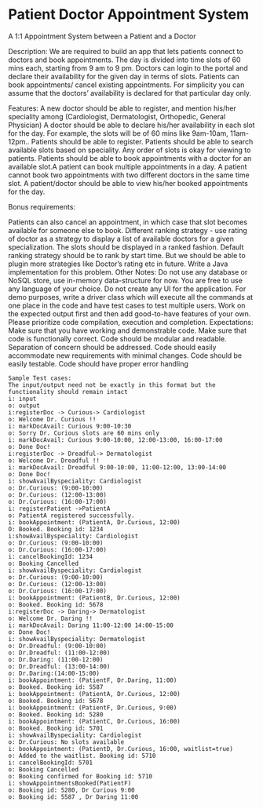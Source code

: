 # Patient Doctor Appointment System
A 1:1 Appointment System between a Patient and a Doctor


Description:
We are required to build an app that lets patients connect to doctors and book appointments. The day is divided into time slots of 60 mins each, starting from 9 am to 9 pm. Doctors can login to the portal and declare their availability for the given day in terms of slots. Patients can book appointments/ cancel existing appointments. For simplicity you can assume that the doctors’ availability is declared for that particular day only.

Features:
A new doctor should be able to register, and mention his/her speciality among (Cardiologist, Dermatologist, Orthopedic, General Physician)
A doctor should be able to declare his/her availability in each slot for the day. For example, the slots will be of 60 mins like 9am-10am, 11am-12pm..
Patients should be able to register. Patients should be able to search available slots based on speciality. Any order of slots is okay for viewing to patients.
Patients should be able to book appointments with a doctor for an available slot.A patient can book multiple appointments in a day. A patient cannot book two appointments with two different doctors in the same time slot.
A patient/doctor should be able to view his/her booked appointments for the day.


Bonus requirements:

Patients can also cancel an appointment, in which case that slot becomes available for someone else to book.
Different ranking strategy - use rating of doctor as a strategy to display a list of available doctors for a given specialization.
The slots should be displayed in a ranked fashion. Default ranking strategy should be to rank by start time. But we should be able to plugin more strategies like Doctor’s rating etc in future. Write a Java implementation for this problem. 
Other Notes:
Do not use any database or NoSQL store, use in-memory data-structure for now.
You are free to use any language of your choice.
Do not create any UI for the application.
For demo purposes, write a driver class which will execute all the commands at one place in the code and have test cases to test multiple users.
Work on the expected output first and then add good-to-have features of your own.
Please prioritize code compilation, execution and completion.
Expectations:
Make sure that you have working and demonstrable code.
Make sure that code is functionally correct.
Code should be modular and readable.
Separation of concern should be addressed.
Code should easily accommodate new requirements with minimal changes.
Code should be easily testable.
Code should have proper error handling

```
Sample Test cases:
The input/output need not be exactly in this format but the functionality should remain intact
i: input
o: output
i:registerDoc -> Curious-> Cardiologist
o: Welcome Dr. Curious !!
i: markDocAvail: Curious 9:00-10:30
o: Sorry Dr. Curious slots are 60 mins only
i: markDocAvail: Curious 9:00-10:00, 12:00-13:00, 16:00-17:00
o: Done Doc!
i:registerDoc -> Dreadful-> Dermatologist
o: Welcome Dr. Dreadful !!
i: markDocAvail: Dreadful 9:00-10:00, 11:00-12:00, 13:00-14:00
o: Done Doc!
i: showAvailByspeciality: Cardiologist
o: Dr.Curious: (9:00-10:00)
o: Dr.Curious: (12:00-13:00)
o: Dr.Curious: (16:00-17:00)
i: registerPatient ->PatientA
o: PatientA registered successfully.
i: bookAppointment: (PatientA, Dr.Curious, 12:00)
O: Booked. Booking id: 1234
i:showAvailByspeciality: Cardiologist
o: Dr.Curious: (9:00-10:00)
o: Dr.Curious: (16:00-17:00)
i: cancelBookingId: 1234
o: Booking Cancelled
i: showAvailByspeciality: Cardiologist
o: Dr.Curious: (9:00-10:00)
o: Dr.Curious: (12:00-13:00)
o: Dr.Curious: (16:00-17:00)
i: bookAppointment: (PatientB, Dr.Curious, 12:00)
o: Booked. Booking id: 5678
i:registerDoc -> Daring-> Dermatologist
o: Welcome Dr. Daring !!
i: markDocAvail: Daring 11:00-12:00 14:00-15:00
o: Done Doc!
i: showAvailByspeciality: Dermatologist
o: Dr.Dreadful: (9:00-10:00)
o: Dr.Dreadful: (11:00-12:00)
o: Dr.Daring: (11:00-12:00)
o: Dr.Dreadful: (13:00-14:00)
o: Dr.Daring:(14:00-15:00)
i: bookAppointment: (PatientF, Dr.Daring, 11:00)
o: Booked. Booking id: 5587
i: bookAppointment: (PatientA, Dr.Curious, 12:00)
o: Booked. Booking id: 5678
i: bookAppointment: (PatientF, Dr.Curious, 9:00)
o: Booked. Booking id: 5280
i: bookAppointment: (PatientC, Dr.Curious, 16:00)
o: Booked. Booking id: 5701
i: showAvailByspeciality: Cardiologist
o: Dr.Curious: No slots available
i: bookAppointment: (PatientD, Dr.Curious, 16:00, waitlist=true)
o: Added to the waitlist. Booking id: 5710
i: cancelBookingId: 5701
o: Booking Cancelled
o: Booking confirmed for Booking id: 5710
i: showAppointmentsBooked(PatientF)
o: Booking id: 5280, Dr Curious 9:00
o: Booking id: 5587 , Dr Daring 11:00
```
